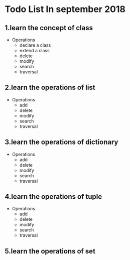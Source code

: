 # Todo List In september 2018



## 1.learn the concept of class

* Operations  
    * declare a class  
    * extend a class  
    * delete  
    * modify  
    * search  
    * traversal  
  
## 2.learn the operations of list

* Operations  
    * add  
    * delete  
    * modify  
    * search  
    * traversal  
  
## 3.learn the operations of dictionary

* Operations  
    * add  
    * delete  
    * modify  
    * search  
    * traversal  
   
## 4.learn the operations of tuple

* Operations  
    * add  
    * delete  
    * modify  
    * search  
    * traversal  
   
## 5.learn the operations of set
